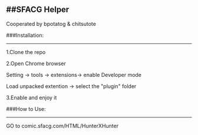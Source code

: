 ##SFACG Helper   
-----------
Cooperated by bpotatog & chitsutote

###Installation:

--------------
1.Clone the repo

2.Open Chrome browser

Setting -> tools -> extensions-> enable Developer mode

Load unpacked extention  -> select the "plugin" folder

3.Enable and enjoy it


###How to Use:

---------
GO to comic.sfacg.com/HTML/HunterXHunter






